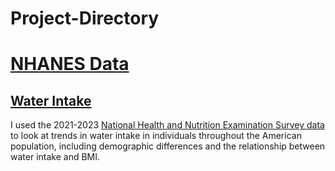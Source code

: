 # Project-Directory

# [NHANES Data](https://github.com/atamalu123/NHANES)

## [Water Intake](https://github.com/atamalu123/NHANES/blob/main/water_intake.md)

I used the 2021-2023 [National Health and Nutrition Examination Survey data](https://www.cdc.gov/nchs/nhanes/about/) to look at trends in water intake in individuals throughout the American population, including demographic differences and the relationship between water intake and BMI.


